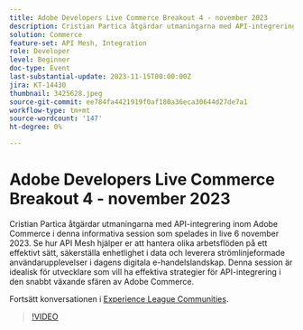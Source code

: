```yaml
---
title: Adobe Developers Live Commerce Breakout 4 - november 2023
description: Cristian Partica åtgärdar utmaningarna med API-integrering inom Adobe Commerce i denna informativa session som spelades in live 6 november 2023. Se hur API Mesh hjälper er att hantera olika arbetsflöden på ett effektivt sätt, säkerställa enhetlighet i data och leverera strömlinjeformade användarupplevelser i dagens digitala e-handelslandskap. Denna session är idealisk för utvecklare som vill ha effektiva strategier för API-integrering i den snabbt växande sfären av Adobe Commerce.
solution: Commerce
feature-set: API Mesh, Integration
role: Developer
level: Beginner
doc-type: Event
last-substantial-update: 2023-11-15T00:00:00Z
jira: KT-14430
thumbnail: 3425628.jpeg
source-git-commit: ee784fa4421919f0af180a36eca30644d27de7a1
workflow-type: tm+mt
source-wordcount: '147'
ht-degree: 0%

---
```



# Adobe Developers Live Commerce Breakout 4 - november 2023

Cristian Partica åtgärdar utmaningarna med API-integrering inom Adobe Commerce i denna informativa session som spelades in live 6 november 2023. Se hur API Mesh hjälper er att hantera olika arbetsflöden på ett effektivt sätt, säkerställa enhetlighet i data och leverera strömlinjeformade användarupplevelser i dagens digitala e-handelslandskap. Denna session är idealisk för utvecklare som vill ha effektiva strategier för API-integrering i den snabbt växande sfären av Adobe Commerce.

Fortsätt konversationen i [Experience League Communities](https://adobe.ly/3ttN8tz).

>[!VIDEO](https://video.tv.adobe.com/v/3425628/?learn=on)
